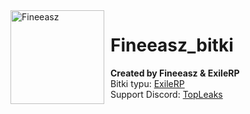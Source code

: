 <img width="150" height="150" align="left" style="float: left; margin: 0 10px 0 0;" alt="Fineeasz" src="https://cdn.discordapp.com/attachments/789464805794643968/949354326646734878/80392085.png">  

# Fineeasz_bitki
**Created by Fineeasz & ExileRP**
<br>
Bitki typu:
<a href="https://discord.gg/exilerp"> ExileRP</a>
<br>
Support Discord: <a href="https://discord.gg/topleaks"> TopLeaks</a>
